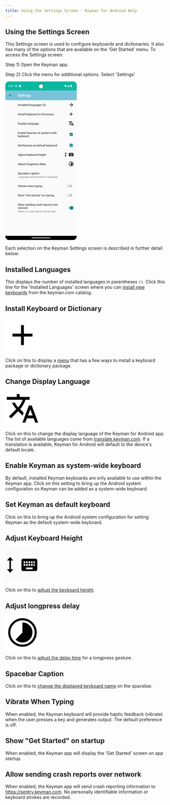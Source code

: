 ```yaml
---
title: Using the Settings Screen - Keyman for Android Help
---
```


## Using the Settings Screen

This Settings screen is used to configure keyboards and dictionaries.
It also has many of the options that are available on the 'Get Started' menu. To access the Settings screen:

Step 1)
Open the Keyman app.

Step 2)
Click the menu for additional options. Select 'Settings'

![](../../android_images/settings-screen-ap.png)

Each selection on the Keyman Settings screen is described in further detail below:


## Installed Languages
This displays the number of installed languages in parentheses `()`. Click this line for the 'Installed Languages'
screen where you can [install new keyboards](../../start/installing-keyboards) from the keyman.com catalog.

## Install Keyboard or Dictionary
![](../../android_images/ic_content_add.png)

Click on this to display a [menu](install-keyboard-or-dictionary) that has a few ways to install a keyboard package or dictionary package.

## Change Display Language
![](../../android_images/ic_translate_a.png)

Click on this to change the display language of the Keyman for Android app. The list of available languages come from [translate.keyman.com](https://translate.keyman.com). If a translation is available, Keyman for Android will default to the device's default locale.

## Enable Keyman as system-wide keyboard
By default, installed Keyman keyboards are only available to use within the Keyman app. Click on this setting to
bring up the Android system configuration so Keyman can be added as a system-wide keyboard.

## Set Keyman as default keyboard
Click on this to bring up the Android system configuration for setting Keyman as the default system-wide keyboard.

## Adjust Keyboard Height
![](../../android_images/adjust-height.png)

Click on this to [adjust the keyboard height](adjust-keyboard-height).

## Adjust longpress delay
![](../../android_images/ic_timelapse.png)

Click on this to [adjust the delay time](adjust-longpress-delay) for a longpress gesture.

## Spacebar Caption
Click on this to [change the displayed keyboard name](spacebar-caption) on the spacebar.

## Vibrate When Typing
When enabled, the Keyman keyboard will provide haptic feedback (vibrate) when the user presses a key and generates output. The default preference is off.

## Show "Get Started" on startup
When enabled, the Keyman app will display the 'Get Started' screen on app startup.

## Allow sending crash reports over network
When enabled, the Keyman app will send crash reporting information to https://sentry.keyman.com. No personally identifiable information or keyboard strokes are recorded.